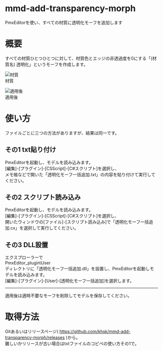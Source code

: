 # mmd-add-transparency-morph
PmxEditorを使い、すべての材質に透明化モーフを追加します

# 概要

すべての材質ひとつひとつに対して、材質色とエッジの非透過度を0にする「(材質名) 透明化」というモーフを作成します。

![材質](https://user-images.githubusercontent.com/10125386/54927482-990b9b80-4f55-11e9-810f-ffa66f7883e1.jpg)   
材質


![適用後](https://user-images.githubusercontent.com/10125386/54927494-9d37b900-4f55-11e9-845c-ae4ea5ad28ae.jpg)  
適用後

# 使い方

ファイルごとに三つの方法がありますが、結果は同一です。

## その1 txt貼り付け

PmxEditorを起動し、モデルを読み込みます。  
[編集]-[プラグイン]-[CSScript]-[C#スクリプト]を選択し、  
メモ帳などで開いた「透明化モーフ一括追加.txt」の内容を貼り付けて実行してください。

## その2 スクリプト読み込み

PmxEditorを起動し、モデルを読み込みます。  
[編集]-[プラグイン]-[CSScript]-[C#スクリプト]を選択し、  
開いたウィンドウの[ファイル]-[スクリプト読み込み]で「透明化モーフ一括追加.cx」を選択して実行してください。

## その3 DLL設置

エクスプローラーで  
PmxEditor\_plugin\User  
ディレクトリに「透明化モーフ一括追加.dll」を設置し、PmxEditorを起動しモデルを読み込みます。  
[編集]-[プラグイン]-[User]-[透明化モーフ一括追加]を選択します。  

***

適用後は適時不要なモーフを削除してモデルを保存してください。

# 取得方法

Gitあるいはリリースページ( https://github.com/khsk/mmd-add-transparency-morph/releases )から。  
難しいかリリースが古い場合はtxtファイルのコピペの使い方その1で。
